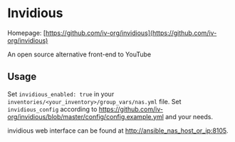 # Invidious

Homepage: [https://github.com/iv-org/invidious](https://github.com/iv-org/invidious)

An open source alternative front-end to YouTube

## Usage

Set `invidious_enabled: true` in your `inventories/<your_inventory>/group_vars/nas.yml` file. Set `invidious_config` according to <https://github.com/iv-org/invidious/blob/master/config/config.example.yml> and your needs.

invidious web interface can be found at [http://ansible_nas_host_or_ip:8105](http://ansible_nas_host_or_ip:8105).
